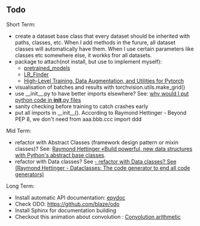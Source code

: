 ## Todo
Short Term:
- create a dataset base class that every dataset should be inherited with paths, 
classes, etc. When I add methods in the furure, all dataset classes will automatically have them. When I use certain parameters like classes etc somewhere else, it workks fror all 
datasets.
- package to attach(not install, but use to implement myself):
    - [pretrained_models](https://github.com/Cadene/pretrained-models.pytorch)
    - [LR_Finder](https://github.com/davidtvs/pytorch-lr-finder/blob/master/torch_lr_finder/lr_finder.py)
    - [High-Level Training, Data Augmentation, and Utilities for Pytorch](https://github.com/ncullen93/torchsample)
- visualisation of batches and results with torchvision.utils.make_grid()
- use \_\_init\_\_.py to have better imports elsewhere? See: [why would I put python code in __init__.py files
](https://stackoverflow.com/questions/5831148/why-would-i-put-python-code-in-init-py-files/5831225)
 - sanity checking before training to catch crashes early
 - put all imports in \_\_init\_\_().  According to Raymond Hettinger - Beyond PEP 8, we don't need from aaa.bbb.ccc import ddd
 
 
 
 
 
 Mid Term:
- refactor with Abstract Classes (framework design pattern or mixin classes)? See: [Raymond Hettinger «Build powerful, new data structures with Python's abstract base classes](https://www.youtube.com/watch?v=S_ipdVNSFlo).
- refactor with Data classes? See [- refactor with Data classes? See (Raymond Hettinger - Dataclasses: The code generator to end all code generators)
](https://www.youtube.com/watch?v=T-TwcmT6Rcw)



Long Term:
- Install automatic API documentation: [epydoc](http://epydoc.sourceforge.net/)
- Check ODO: https://github.com/blaze/odo
- Install Sphinx for documentation building
- Checkout this animation about convolution : [Convolution arithmetic](https://github.com/vdumoulin/conv_arithmetic)